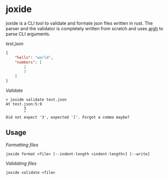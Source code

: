 # joxide

joxide is a CLI tool to validate and formate json files written in rust. The parser and the validator is completely written from scratch and uses [argh](https://github.com/google/argh) to parse CLI arguments.

_test.json_

```json
{
    "hello": "world",
    "numbers": [
        2
        3
    ]
}
```

_Validate_

```
> joxide validate test.json
At test.json:5:9
        3
        ^
Did not expect '3', expected ']'. Forgot a comma maybe?
```

## Usage

_Formatting files_

```
joxide format <file> [--indent-length <indent-length>] [--write]
```

_Validating files_

```
joxide validate <file>
```

